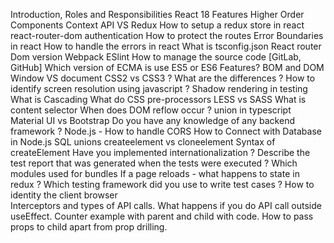 Introduction, Roles and Responsibilities
React 18 Features
Higher Order Components
Context API VS Redux
How to setup a redux store in react
react-router-dom
authentication
How to protect the routes
Error Boundaries in react
How to handle the errors in react
What is tsconfig.json
React router Dom version
Webpack
ESlint
How to manage the source code [GitLab, GitHub]
Which version of ECMA is use ES5 or ES6 Features?
BOM and DOM
Window VS document
CSS2 vs CSS3 ? What are the differences ?
How to identify screen resolution using javascript ?
Shadow rendering in testing
What is Cascading
What do CSS pre-processors 
LESS vs SASS
What is content selector
When does DOM reflow occur ?
union in typescript
Material UI vs Bootstrap
Do you have any knowledge of any backend framework ?
Node.js - How to handle CORS
How to Connect with Database in Node.js
SQL unions
createelement vs cloneelement
Syntax of createElement
Have you implemented internationalization ?
Describe the test report that was generated when the tests were executed ?
Which modules used for bundles
If a page reloads - what happens to state in redux ?
Which testing framework did you use to write test cases ?
How to identity the client browser  
Interceptors and types of API calls.
What happens if you do API call outside useEffect.
Counter example with parent and child with code.
How to pass props to child apart from prop drilling.